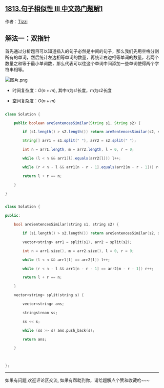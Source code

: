 ## [1813.句子相似性 III 中文热门题解1](https://leetcode.cn/problems/sentence-similarity-iii/solutions/100000/javac-shuang-zhi-zhen-by-tizzi-0t5r)

作者：[Tizzi](https://leetcode.cn/u/Tizzi)


## 解法一：双指针
首先通过分析题目可以知道插入的句子必然是中间的句子，那么我们先用空格分割所有的单词，然后统计左边相等单词的数量，再统计右边相等单词的数量，若两个数量之和等于最小单词数，那么代表可以往这个单词中间添加一些单词使得两个字符串相等。
![图片.png](https://pic.leetcode.cn/1673833863-oTupov-%E5%9B%BE%E7%89%87.png)

- 时间复杂度：$O(n+m)$, 其中n为s1长度，m为s2长度
- 空间复杂度：$O(n+m)$
```java []
class Solution {
    public boolean areSentencesSimilar(String s1, String s2) {
        if (s1.length() > s2.length()) return areSentencesSimilar(s2, s1);
        String[] arr1 = s1.split(" "), arr2 = s2.split(" ");
        int n = arr1.length, m = arr2.length, l = 0, r = 0;
        while (l < n && arr1[l].equals(arr2[l])) l++;
        while (r < n - l && arr1[n - r - 1].equals(arr2[m - r - 1])) r++;
        return l + r == n;
    }
}
```
```cpp []
class Solution {
public:
    bool areSentencesSimilar(string s1, string s2) { 
        if (s1.length() > s2.length()) return areSentencesSimilar(s2, s1);
        vector<string> arr1 = split(s1), arr2 = split(s2);
        int n = arr1.size(), m = arr2.size(), l = 0, r = 0;
        while (l < n && arr1[l] == arr2[l]) l++;
        while (r < n - l && arr1[n - r - 1] == arr2[m - r - 1]) r++; 
        return l + r == n;
    }
    vector<string> split(string s) {
        vector<string> ans;
        stringstream ss;
        ss << s;
        while (ss >> s) ans.push_back(s);
        return ans;
    }
    
};
```


--- 
如果有问题,欢迎评论区交流, 如果有帮助到你，请给题解点个赞和收藏哈~~~
